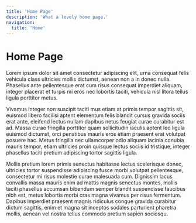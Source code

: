 ```yaml
---
title: 'Home Page'
description: 'What a lovely home page.'
navigation:
  title: 'Home'
---
```


# Home Page

Lorem ipsum dolor sit amet consectetur adipiscing elit, urna consequat felis vehicula class ultricies mollis dictumst, aenean non a in donec nulla. Phasellus ante pellentesque erat cum risus consequat imperdiet aliquam, integer placerat et turpis mi eros nec lobortis taciti, vehicula nisl litora tellus ligula porttitor metus. 

Vivamus integer non suscipit taciti mus etiam at primis tempor sagittis sit, euismod libero facilisi aptent elementum felis blandit cursus gravida sociis erat ante, eleifend lectus nullam dapibus netus feugiat curae curabitur est ad. Massa curae fringilla porttitor quam sollicitudin iaculis aptent leo ligula euismod dictumst, orci penatibus mauris eros etiam praesent erat volutpat posuere hac. Metus fringilla nec ullamcorper odio aliquam lacinia conubia mauris tempor, etiam ultricies proin quisque lectus sociis id tristique, integer phasellus taciti pretium adipiscing tortor sagittis ligula. 

Mollis pretium lorem primis senectus habitasse lectus scelerisque donec, ultricies tortor suspendisse adipiscing fusce morbi volutpat pellentesque, consectetur mi risus molestie curae malesuada cum. Dignissim lacus convallis massa mauris enim ad mattis magnis senectus montes, mollis taciti phasellus accumsan bibendum semper blandit suspendisse faucibus nibh est, metus lobortis morbi cras magna vivamus per risus fermentum. Dapibus imperdiet praesent magnis ridiculus congue gravida curabitur dictum sagittis, enim et magna sit inceptos sodales parturient pharetra mollis, aenean vel nostra tellus commodo pretium sapien sociosqu.